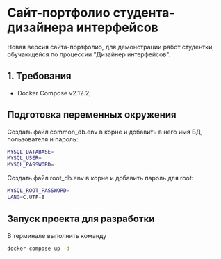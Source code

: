 # Сайт-портфолио студента-дизайнера интерфейсов
Новая версия сайта-портфолио, для демонстрации работ студентки, обучающейся по процессии "Дизайнер интерфейсов".

## 1. Требования
- Docker Compose v2.12.2;

## Подготовка переменных окружения
Создать файл common_db.env в корне и добавить в него имя БД, пользователя и пароль:
```sh
MYSQL_DATABASE=
MYSQL_USER=
MYSQL_PASSWORD=
```

Создать файл root_db.env в корне и добавить пароль для root:
```sh
MYSQL_ROOT_PASSWORD=
LANG=C.UTF-8
```

## Запуск проекта для разработки
В терминале выполнить команду
```sh
docker-compose up -d
```
